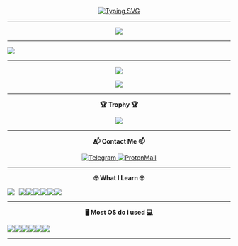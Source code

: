 <p align="center">
<a href="https://git.io/typing-svg"><img src="https://readme-typing-svg.demolab.com?font=Red+Hat+Text&pause=1000&color=ED743B&center=true&width=435&lines=Hallo+my+name+ovin;Web+Developer+%7C+Bots+%7C+Android+Technican" alt="Typing SVG" /></a>
</p>

---

<p align="center">
  <img src ="https://github-readme-stats.vercel.app/api?username=vincreator&show_icons=true&count_private=true&theme=darcula&hide_border=true&hide=issues,contribs&include_all_commits=true&bg_color=00000000">

---

  <img src ="https://github-readme-stats.vercel.app/api/top-langs/?username=vincreator&layout=compact&hide_border=true&theme=darcula&bg_color=00000000&langs_count=10&hide=jupyter%20notebook,tex,css,php">
</p>

---

<p align="center">
<img src ="https://komarev.com/ghpvc/?username=vincreator&style=flat-square&color=red">
</p>
<p align="center">
   <img src ="https://media4.giphy.com/media/3otPoLEMiwPMpqJcly/giphy.gif">
</p>

---

<p align="center">
<b>🏆 Trophy 🏆</b>
</p>
<p align="center">
   <img src ="https://github-profile-trophy.vercel.app/?username=vincreator&row=2&column=3">
</p>

---

<p align="center"><b>📬 Contact Me 📫</b></p>
   <p align="center">
     <a href='https://t.me/oViNc'>
       <img src='https://img.shields.io/badge/Telegram-2CA5E0?style=for-the-badge&logo=telegram&logoColor=white' alt='Telegram' />
     </a>
     <a href='mailto:ovinc@pm.me'>
       <img src='https://img.shields.io/badge/ProtonMail-8B89CC?style=for-the-badge&logo=protonmail&logoColor=white' alt='ProtonMail' />
     </a>
   </p>

---

   <p align="center"><b>🤓 What I Learn 🤓</b></p>
   <div style="display: flex;">
     <img src="https://img.shields.io/badge/-HTML5-%23E44D27?style=flat-square&logo=html5&logoColor=ffffff" style="margin-right: 10px;">
     <img src="https://img.shields.io/badge/-CSS3-%231572B6?style=flat-square&logo=css3">
     <img src ="https://img.shields.io/badge/-JavaScript-%23F7DF1C?style=flat-square&logo=javascript&logoColor=000000&labelColor=%23F7DF1C&color=%23FFCE5A">
     <img src ="https://img.shields.io/badge/-TypeScript-007ACC?style=flat-square&logo=typescript&logoColor=white">
     <img src ="https://img.shields.io/badge/Python-14354C?style=flat-square&logo=python&logoColor=white">
     <img src ="https://img.shields.io/badge/PHP-777BB4?style=flat-square&logo=php&logoColor=white">
     <img src ="https://img.shields.io/badge/Bootstrap-563D7C?style=flat-square&logo=bootstrap&logoColor=white">
   </div>

---

   <p align="center"><b>🖥️ Most OS do i used 💻</b></p>
   <div style="display: flex;">
     <img src="https://img.shields.io/badge/Alpine_Linux-0D597F?style=for-the-badge&logo=alpine-linux&logoColor=white">
     <img src="https://img.shields.io/badge/Debian-A81D33?style=for-the-badge&logo=debian&logoColor=white">
     <img src="https://img.shields.io/badge/Kali_Linux-557C94?style=for-the-badge&logo=kali-linux&logoColor=white">
     <img src="https://img.shields.io/badge/Ubuntu-E95420?style=for-the-badge&logo=ubuntu&logoColor=white">
     <img src="https://img.shields.io/badge/Windows-0078D6?style=for-the-badge&logo=windows&logoColor=white">
     <img src="https://img.shields.io/badge/Zorin%20OS-0CC1F3?style=for-the-badge&logo=zorin&logoColor=white">
   </div>

---
